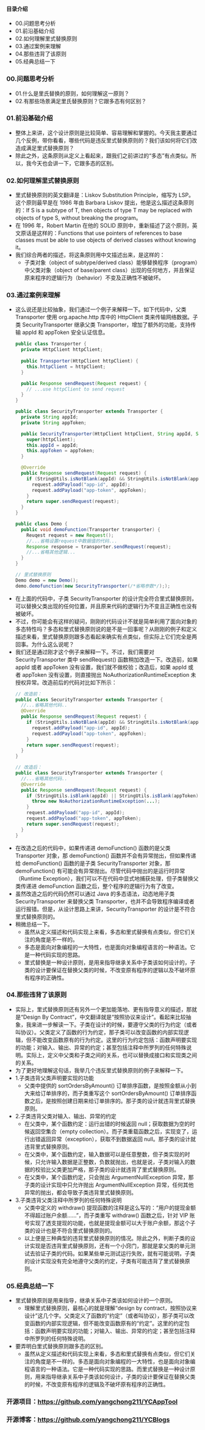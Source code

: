 #### 目录介绍
- 00.问题思考分析
- 01.前沿基础介绍
- 02.如何理解里式替换原则
- 03.通过案例来理解
- 04.那些违背了该原则
- 05.经典总结一下


### 00.问题思考分析
- 01.什么是里氏替换的原则，如何理解这一原则？
- 02.有那些场景满足里氏替换原则？它跟多态有何区别？



### 01.前沿基础介绍
- 整体上来讲，这个设计原则是比较简单、容易理解和掌握的。今天我主要通过几个反例，带你看看，哪些代码是违反里式替换原则的？我们该如何将它们改造成满足里式替换原则？
- 除此之外，这条原则从定义上看起来，跟我们之前讲过的“多态”有点类似。所以，我今天也会讲一下，它跟多态的区别。



### 02.如何理解里式替换原则
- 里式替换原则的英文翻译是：Liskov Substitution Principle，缩写为 LSP。这个原则最早是在 1986 年由 Barbara Liskov 提出，他是这么描述这条原则的：If S is a subtype of T, then objects of type T may be replaced with objects of type S, without breaking the program。
- 在 1996 年，Robert Martin 在他的 SOLID 原则中，重新描述了这个原则，英文原话是这样的：Functions that use pointers of references to base classes must be able to use objects of derived classes without knowing it。
- 我们综合两者的描述，将这条原则用中文描述出来，是这样的：
    - 子类对象（object of subtype/derived class）能够替换程序（program）中父类对象（object of base/parent class）出现的任何地方，并且保证原来程序的逻辑行为（behavior）不变及正确性不被破坏。


### 03.通过案例来理解
- 这么说还是比较抽象，我们通过一个例子来解释一下。如下代码中，父类 Transporter 使用 org.apache.http 库中的 HttpClient 类来传输网络数据。子类 SecurityTransporter 继承父类 Transporter，增加了额外的功能，支持传输 appId 和 appToken 安全认证信息。
    ``` java
    public class Transporter {
      private HttpClient httpClient;
      
      public Transporter(HttpClient httpClient) {
        this.httpClient = httpClient;
      }
    
      public Response sendRequest(Request request) {
        // ...use httpClient to send request
      }
    }
    
    public class SecurityTransporter extends Transporter {
      private String appId;
      private String appToken;
    
      public SecurityTransporter(HttpClient httpClient, String appId, String appToken) {
        super(httpClient);
        this.appId = appId;
        this.appToken = appToken;
      }
    
      @Override
      public Response sendRequest(Request request) {
        if (StringUtils.isNotBlank(appId) && StringUtils.isNotBlank(appToken)) {
          request.addPayload("app-id", appId);
          request.addPayload("app-token", appToken);
        }
        return super.sendRequest(request);
      }
    }
    
    public class Demo {    
      public void demoFunction(Transporter transporter) {    
        Reuqest request = new Request();
        //...省略设置request中数据值的代码...
        Response response = transporter.sendRequest(request);
        //...省略其他逻辑...
      }
    }
    
    // 里式替换原则
    Demo demo = new Demo();
    demo.demofunction(new SecurityTransporter(/*省略参数*/););
    ```
- 在上面的代码中，子类 SecurityTransporter 的设计完全符合里式替换原则，可以替换父类出现的任何位置，并且原来代码的逻辑行为不变且正确性也没有被破坏。
- 不过，你可能会有这样的疑问，刚刚的代码设计不就是简单利用了面向对象的多态特性吗？多态和里式替换原则说的是不是一回事呢？从刚刚的例子和定义描述来看，里式替换原则跟多态看起来确实有点类似，但实际上它们完全是两回事。为什么这么说呢？
- 我们还是通过刚才这个例子来解释一下。不过，我们需要对 SecurityTransporter 类中 sendRequest() 函数稍加改造一下。改造前，如果 appId 或者 appToken 没有设置，我们就不做校验；改造后，如果 appId 或者 appToken 没有设置，则直接抛出 NoAuthorizationRuntimeException 未授权异常。改造前后的代码对比如下所示：
    ```java
    // 改造前：
    public class SecurityTransporter extends Transporter {
      //...省略其他代码..
      @Override
      public Response sendRequest(Request request) {
        if (StringUtils.isNotBlank(appId) && StringUtils.isNotBlank(appToken)) {
          request.addPayload("app-id", appId);
          request.addPayload("app-token", appToken);
        }
        return super.sendRequest(request);
      }
    }
    
    // 改造后：
    public class SecurityTransporter extends Transporter {
      //...省略其他代码..
      @Override
      public Response sendRequest(Request request) {
        if (StringUtils.isBlank(appId) || StringUtils.isBlank(appToken)) {
          throw new NoAuthorizationRuntimeException(...);
        }
        request.addPayload("app-id", appId);
        request.addPayload("app-token", appToken);
        return super.sendRequest(request);
      }
    }
    ```
- 在改造之后的代码中，如果传递进 demoFunction() 函数的是父类 Transporter 对象，那 demoFunction() 函数并不会有异常抛出，但如果传递给 demoFunction() 函数的是子类 SecurityTransporter 对象，那 demoFunction() 有可能会有异常抛出。尽管代码中抛出的是运行时异常（Runtime Exception），我们可以不在代码中显式地捕获处理，但子类替换父类传递进 demoFunction 函数之后，整个程序的逻辑行为有了改变。
- 虽然改造之后的代码仍然可以通过 Java 的多态语法，动态地用子类 SecurityTransporter 来替换父类 Transporter，也并不会导致程序编译或者运行报错。但是，从设计思路上来讲，SecurityTransporter 的设计是不符合里式替换原则的。
- 稍微总结一下。
    - 虽然从定义描述和代码实现上来看，多态和里式替换有点类似，但它们关注的角度是不一样的。
    - 多态是面向对象编程的一大特性，也是面向对象编程语言的一种语法。它是一种代码实现的思路。
    - 里式替换是一种设计原则，是用来指导继承关系中子类该如何设计的，子类的设计要保证在替换父类的时候，不改变原有程序的逻辑以及不破坏原有程序的正确性。



### 04.那些违背了该原则
- 实际上，里式替换原则还有另外一个更加能落地、更有指导意义的描述，那就是“Design By Contract”，中文翻译就是“按照协议来设计”。看起来比较抽象，我来进一步解读一下。子类在设计的时候，要遵守父类的行为约定（或者叫协议）。父类定义了函数的行为约定，那子类可以改变函数的内部实现逻辑，但不能改变函数原有的行为约定。这里的行为约定包括：函数声明要实现的功能；对输入、输出、异常的约定；甚至包括注释中所罗列的任何特殊说明。实际上，定义中父类和子类之间的关系，也可以替换成接口和实现类之间的关系。
- 为了更好地理解这句话，我举几个违反里式替换原则的例子来解释一下。
- 1.子类违背父类声明要实现的功能
    - 父类中提供的 sortOrdersByAmount() 订单排序函数，是按照金额从小到大来给订单排序的，而子类重写这个 sortOrdersByAmount() 订单排序函数之后，是按照创建日期来给订单排序的。那子类的设计就违背里式替换原则。
- 2.子类违背父类对输入、输出、异常的约定
    - 在父类中，某个函数约定：运行出错的时候返回 null；获取数据为空的时候返回空集合（empty collection）。而子类重载函数之后，实现变了，运行出错返回异常（exception），获取不到数据返回 null。那子类的设计就违背里式替换原则。
    - 在父类中，某个函数约定，输入数据可以是任意整数，但子类实现的时候，只允许输入数据是正整数，负数就抛出，也就是说，子类对输入的数据的校验比父类更加严格，那子类的设计就违背了里式替换原则。
    - 在父类中，某个函数约定，只会抛出 ArgumentNullException 异常，那子类的设计实现中只允许抛出 ArgumentNullException 异常，任何其他异常的抛出，都会导致子类违背里式替换原则。
- 3.子类违背父类注释中所罗列的任何特殊说明
    - 父类中定义的 withdraw() 提现函数的注释是这么写的：“用户的提现金额不得超过账户余额……”，而子类重写 withdraw() 函数之后，针对 VIP 账号实现了透支提现的功能，也就是提现金额可以大于账户余额，那这个子类的设计也是不符合里式替换原则的。
    - 以上便是三种典型的违背里式替换原则的情况。除此之外，判断子类的设计实现是否违背里式替换原则，还有一个小窍门，那就是拿父类的单元测试去验证子类的代码。如果某些单元测试运行失败，就有可能说明，子类的设计实现没有完全地遵守父类的约定，子类有可能违背了里式替换原则。



### 05.经典总结一下
- 里式替换原则是用来指导，继承关系中子类该如何设计的一个原则。
    - 理解里式替换原则，最核心的就是理解“design by contract，按照协议来设计”这几个字。父类定义了函数的“约定”（或者叫协议），那子类可以改变函数的内部实现逻辑，但不能改变函数原有的“约定”。这里的约定包括：函数声明要实现的功能；对输入、输出、异常的约定；甚至包括注释中所罗列的任何特殊说明。
- 要弄明白里式替换原则跟多态的区别。
    - 虽然从定义描述和代码实现上来看，多态和里式替换有点类似，但它们关注的角度是不一样的。多态是面向对象编程的一大特性，也是面向对象编程语言的一种语法。它是一种代码实现的思路。而里式替换是一种设计原则，用来指导继承关系中子类该如何设计，子类的设计要保证在替换父类的时候，不改变原有程序的逻辑及不破坏原有程序的正确性。



### 开源项目：https://github.com/yangchong211/YCAppTool
### 开源博客：https://github.com/yangchong211/YCBlogs
